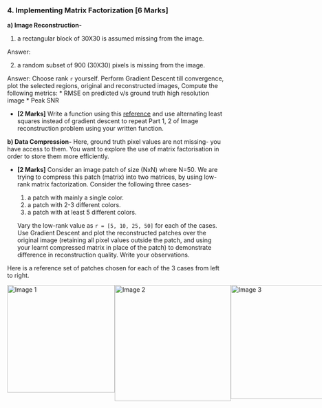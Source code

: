 ### 4. Implementing Matrix Factorization [6 Marks]

**a) Image Reconstruction-** 

1. a rectangular block of 30X30 is assumed missing from the image.
   
  Answer:
  
2. a random subset of 900 (30X30) pixels is missing from the image.
   
Answer:
    Choose rank `r` yourself. Perform Gradient Descent till convergence, plot the selected regions, original and reconstructed images, Compute the following metrics:
    * RMSE on predicted v/s ground truth high resolution image
    * Peak SNR

    
- **[2 Marks]** Write a function using this [reference](https://pytorch.org/docs/stable/generated/torch.linalg.lstsq.html) and use alternating least squares instead of gradient descent to repeat Part 1, 2 of Image reconstruction problem using your written function. 

**b) Data Compression-** Here, ground truth pixel values are not missing- you have access to them. You want to explore the use of matrix factorisation in order to store them more efficiently.
- **[2 Marks]** Consider an image patch of size (NxN) where N=50. We are trying to compress this patch (matrix) into two matrices, by using low-rank matrix factorization. Consider the following three cases-
    1. a patch with mainly a single color.
    2. a patch with 2-3 different colors.
    3. a patch with at least 5 different colors.

    Vary the low-rank value as ```r = [5, 10, 25, 50]```  for each of the cases. Use Gradient Descent and plot the reconstructed patches over the original image (retaining all pixel values outside the patch, and using your learnt compressed matrix in place of the patch) to demonstrate difference in reconstruction quality. Write your observations. 

Here is a reference set of patches chosen for each of the 3 cases from left to right. 

<div style="display: flex;">
<img src="sample_images/1colour.jpg" alt="Image 1" width="250"/>
<img src="sample_images/2-3_colours.jpg" alt="Image 2" width="270"/>
<img src="sample_images/multiple_colours.jpg" alt="Image 3" width="265"/>
</div>
